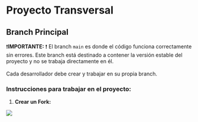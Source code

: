 # Proyecto Transversal

## Branch Principal

:exclamation:**IMPORTANTE:** :exclamation: El branch `main` es donde el código funciona correctamente sin errores. Este branch está destinado a contener la versión estable del proyecto y no se trabaja directamente en él. <br> <br>
Cada desarrollador debe crear y trabajar en su propia branch.

### Instrucciones para trabajar en el proyecto:

1. **Crear un Fork:**

<a href="https://youtu.be/q6RKq91FKC4?si=eVABiMsFhVvo94QQ](https://www.youtube.com/watch?v=mBYSUUnMt9M"><img   src= "https://img.shields.io/badge/YouTube-FF0000?style=for-the-badge&logo=youtube&logoColor=white"> </a>

   <!-- ```bash --> 
   <!-- git checkout -b nombre-de-tu-rama -->
